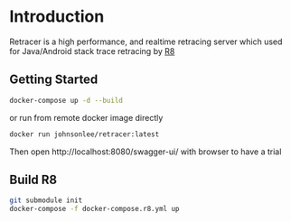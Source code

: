 # Introduction

Retracer is a high performance, and realtime retracing server which used for Java/Android stack trace retracing by [R8](https://r8.googlesource.com/r8)

## Getting Started

```bash
docker-compose up -d --build
```

or run from remote docker image directly

```bash
docker run johnsonlee/retracer:latest
```

Then open http://localhost:8080/swagger-ui/ with browser to have a trial

## Build R8

```bash
git submodule init
docker-compose -f docker-compose.r8.yml up
```
